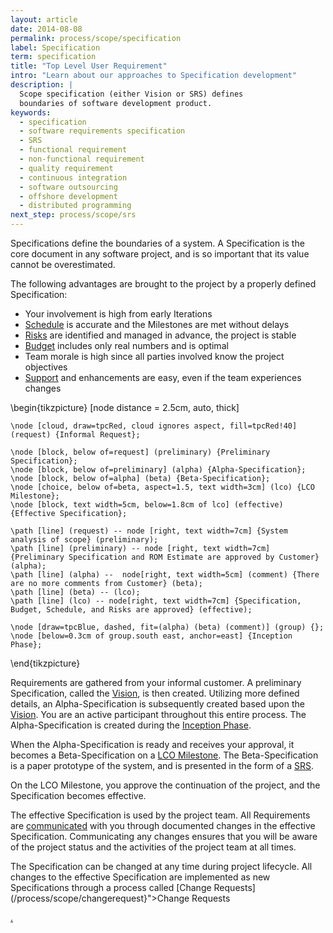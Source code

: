 ```yaml
---
layout: article
date: 2014-08-08
permalink: process/scope/specification
label: Specification
term: specification
title: "Top Level User Requirement"
intro: "Learn about our approaches to Specification development"
description: |
  Scope specification (either Vision or SRS) defines
  boundaries of software development product.
keywords:
  - specification
  - software requirements specification
  - SRS
  - functional requirement
  - non-functional requirement
  - quality requirement
  - continuous integration
  - software outsourcing
  - offshore development
  - distributed programming
next_step: process/scope/srs
---
```


Specifications define the boundaries of a system. A Specification is the core document in any
software project, and is so important that its value cannot be overestimated.

The following advantages are brought to the project by a properly defined Specification:

 * Your involvement is high from early Iterations
 * [Schedule](/process/time/schedule) is accurate and the Milestones are met without delays
 * [Risks](/process/risk) are identified and managed in advance, the project is stable
 * [Budget](/process/cost/budget) includes only real numbers and is optimal
 * Team morale is high since all parties involved know the project objectives
 * [Support](/process/warranty/support) and enhancements are easy, even if the team experiences changes

<tikz>
\begin{tikzpicture}
    [node distance = 2.5cm,
    auto, thick]

    \node [cloud, draw=tpcRed, cloud ignores aspect, fill=tpcRed!40] (request) {Informal Request};

    \node [block, below of=request] (preliminary) {Preliminary Specification};
    \node [block, below of=preliminary] (alpha) {Alpha-Specification};
    \node [block, below of=alpha] (beta) {Beta-Specification};
    \node [choice, below of=beta, aspect=1.5, text width=3cm] (lco) {LCO Milestone};
    \node [block, text width=5cm, below=1.8cm of lco] (effective) {Effective Specification};

    \path [line] (request) -- node [right, text width=7cm] {System analysis of scope} (preliminary);
    \path [line] (preliminary) -- node [right, text width=7cm] {Preliminary Specification and ROM Estimate are approved by Customer} (alpha);
    \path [line] (alpha) --  node[right, text width=5cm] (comment) {There are no more comments from Customer} (beta);
    \path [line] (beta) -- (lco);
    \path [line] (lco) -- node[right, text width=7cm] {Specification, Budget, Schedule, and Risks are approved} (effective);

    \node [draw=tpcBlue, dashed, fit=(alpha) (beta) (comment)] (group) {};
    \node [below=0.3cm of group.south east, anchor=east] {Inception Phase};

\end{tikzpicture}
    </tikz>

Requirements are gathered from your informal customer. A preliminary Specification, called the
[Vision](/process/scope/vision), is then created. Utilizing more defined details, an
Alpha-Specification is subsequently created based upon the [Vision](/process/scope/vision). You are
an active participant throughout this entire process. The Alpha-Specification is created during the
[Inception Phase](/process/time/inception).

When the Alpha-Specification is ready and receives your approval, it becomes a Beta-Specification on
a [LCO Milestone](/process/time/lco). The Beta-Specification is a paper prototype of the system, and
is presented in the form of a [SRS](/process/scope/srs).

On the LCO Milestone, you approve the continuation of the project, and the Specification becomes effective.

The effective Specification is used by the project team. All Requirements are
[communicated](/process/communication) with you through documented changes in the effective
Specification. Communicating any changes ensures that you will be aware of the project status and
the activities of the project team at all times.

The Specification can be changed at any time during project lifecycle. All changes to the effective
Specification are implemented as new Specifications through a process called [Change
Requests](/process/scope/changerequest}">Change Requests

<a href="${url:process/scope/changerequest)     are small documents (1-2 pages) created by a system analyst in response to concerns about the project from you     and other stakeholders."/>

.
